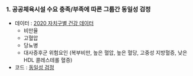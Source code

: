 ### 1. 공공체육시설 수요 충족/부족에 따른 그룹간 동일성 검정
- 데이터 : [2020 자치구별 건강 데이터](https://github.com/jyoung19/Project/blob/main/EDA/%EC%88%98%EC%9A%94%EC%97%90%20%EB%94%B0%EB%A5%B8%20%EB%8F%99%EC%9D%BC%EC%84%B1%20%EA%B2%80%EC%A0%95.zip)
  - 비만율
  - 고혈압
  - 당뇨병
  - 대사증후군 위험요인 (복부비만, 높은 혈압, 높은 혈당, 고중성 지방혈증, 낮은 HDL 콜레스테롤 혈증)
- 코드 : [동일성 검정](https://github.com/jyoung19/Project/blob/main/EDA/%EB%8F%99%EC%9D%BC%EC%84%B1%20%EA%B2%80%EC%A0%95.ipynb)

